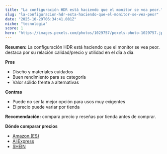 ```yaml
---
title: "La configuración HDR está haciendo que el monitor se vea peor."
slug: "la-configuracion-hdr-esta-haciendo-que-el-monitor-se-vea-peor"
date: "2025-10-29T06:34:41.081Z"
niche: "tecnologia"
score: 1
hero: "https://images.pexels.com/photos/1029757/pexels-photo-1029757.jpeg?auto=compress&cs=tinysrgb&fit=crop&h=627&w=1200&auto=compress&cs=tinysrgb&w=1200&h=675&fit=crop"
---
```


**Resumen:** La configuración HDR está haciendo que el monitor se vea peor. destaca por su relación calidad/precio y utilidad en el día a día.

**Pros**
- Diseño y materiales cuidados
- Buen rendimiento para su categoría
- Valor sólido frente a alternativas

**Contras**
- Puede no ser la mejor opción para usos muy exigentes
- El precio puede variar por tienda

**Recomendación:** compara precio y reseñas por tienda antes de comprar.

**Dónde comparar precios**
- [Amazon (ES)](https://www.amazon.es/s?k=La%20configuraci%C3%B3n%20HDR%20est%C3%A1%20haciendo%20que%20el%20monitor%20se%20vea%20peor.&tag=teknovashop25-21)
- [AliExpress](https://www.aliexpress.com/wholesale?SearchText=La%20configuraci%C3%B3n%20HDR%20est%C3%A1%20haciendo%20que%20el%20monitor%20se%20vea%20peor.)
- [SHEIN](https://www.shein.com/pdsearch/La%20configuraci%C3%B3n%20HDR%20est%C3%A1%20haciendo%20que%20el%20monitor%20se%20vea%20peor.)